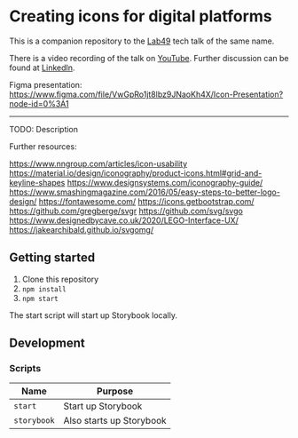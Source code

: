 # Creating icons for digital platforms

This is a companion repository to the [Lab49](https://www.lab49.com/) tech talk of the same name.

There is a video recording of the talk on [YouTube](https://youtu.be/). Further discussion can be found at [LinkedIn](https://www.linkedin.com).

Figma presentation: https://www.figma.com/file/VwGpRo1jt8lbz9JNaoKh4X/Icon-Presentation?node-id=0%3A1

---

TODO: Description

Further resources:

https://www.nngroup.com/articles/icon-usability
https://material.io/design/iconography/product-icons.html#grid-and-keyline-shapes
https://www.designsystems.com/iconography-guide/
https://www.smashingmagazine.com/2016/05/easy-steps-to-better-logo-design/
https://fontawesome.com/
https://icons.getbootstrap.com/
https://github.com/gregberge/svgr
https://github.com/svg/svgo
https://www.designedbycave.co.uk/2020/LEGO-Interface-UX/
https://jakearchibald.github.io/svgomg/

## Getting started

1. Clone this repository
2. `npm install`
3. `npm start`

The start script will start up Storybook locally.

## Development

### Scripts

| Name | Purpose |
| --- | --- |
| `start` | Start up Storybook |
| `storybook` | Also starts up Storybook |

